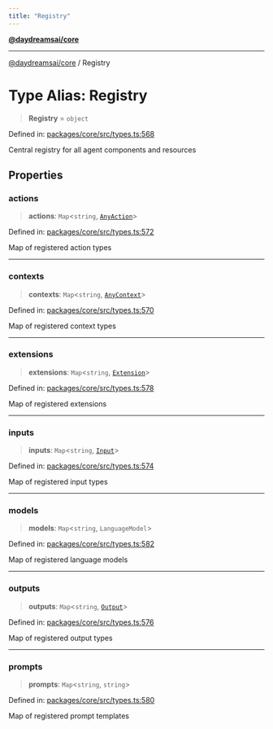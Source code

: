 ```yaml
---
title: "Registry"
---
```


[**@daydreamsai/core**](./api-reference.md)

***

[@daydreamsai/core](./api-reference.md) / Registry

# Type Alias: Registry

> **Registry** = `object`

Defined in: [packages/core/src/types.ts:568](https://github.com/dojoengine/daydreams/blob/95678f46ea3908883ec80d853a28c9f23ca4f5c2/packages/core/src/types.ts#L568)

Central registry for all agent components and resources

## Properties

### actions

> **actions**: `Map`\<`string`, [`AnyAction`](./AnyAction.md)\>

Defined in: [packages/core/src/types.ts:572](https://github.com/dojoengine/daydreams/blob/95678f46ea3908883ec80d853a28c9f23ca4f5c2/packages/core/src/types.ts#L572)

Map of registered action types

***

### contexts

> **contexts**: `Map`\<`string`, [`AnyContext`](./AnyContext.md)\>

Defined in: [packages/core/src/types.ts:570](https://github.com/dojoengine/daydreams/blob/95678f46ea3908883ec80d853a28c9f23ca4f5c2/packages/core/src/types.ts#L570)

Map of registered context types

***

### extensions

> **extensions**: `Map`\<`string`, [`Extension`](./Extension.md)\>

Defined in: [packages/core/src/types.ts:578](https://github.com/dojoengine/daydreams/blob/95678f46ea3908883ec80d853a28c9f23ca4f5c2/packages/core/src/types.ts#L578)

Map of registered extensions

***

### inputs

> **inputs**: `Map`\<`string`, [`Input`](./Input.md)\>

Defined in: [packages/core/src/types.ts:574](https://github.com/dojoengine/daydreams/blob/95678f46ea3908883ec80d853a28c9f23ca4f5c2/packages/core/src/types.ts#L574)

Map of registered input types

***

### models

> **models**: `Map`\<`string`, `LanguageModel`\>

Defined in: [packages/core/src/types.ts:582](https://github.com/dojoengine/daydreams/blob/95678f46ea3908883ec80d853a28c9f23ca4f5c2/packages/core/src/types.ts#L582)

Map of registered language models

***

### outputs

> **outputs**: `Map`\<`string`, [`Output`](./Output.md)\>

Defined in: [packages/core/src/types.ts:576](https://github.com/dojoengine/daydreams/blob/95678f46ea3908883ec80d853a28c9f23ca4f5c2/packages/core/src/types.ts#L576)

Map of registered output types

***

### prompts

> **prompts**: `Map`\<`string`, `string`\>

Defined in: [packages/core/src/types.ts:580](https://github.com/dojoengine/daydreams/blob/95678f46ea3908883ec80d853a28c9f23ca4f5c2/packages/core/src/types.ts#L580)

Map of registered prompt templates
